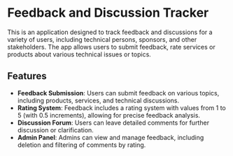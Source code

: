 # Feedback and Discussion Tracker

This is an application designed to track feedback and discussions for a variety of users, including technical persons, sponsors, and other stakeholders. The app allows users to submit feedback, rate services or products about various technical issues or topics.

## Features

- **Feedback Submission**: Users can submit feedback on various topics, including products, services, and technical discussions.
- **Rating System**: Feedback includes a rating system with values from 1 to 5 (with 0.5 increments), allowing for precise feedback analysis.
- **Discussion Forum**: Users can leave detailed comments for further discussion or clarification.
- **Admin Panel**: Admins can view and manage feedback, including deletion and filtering of comments by rating.
